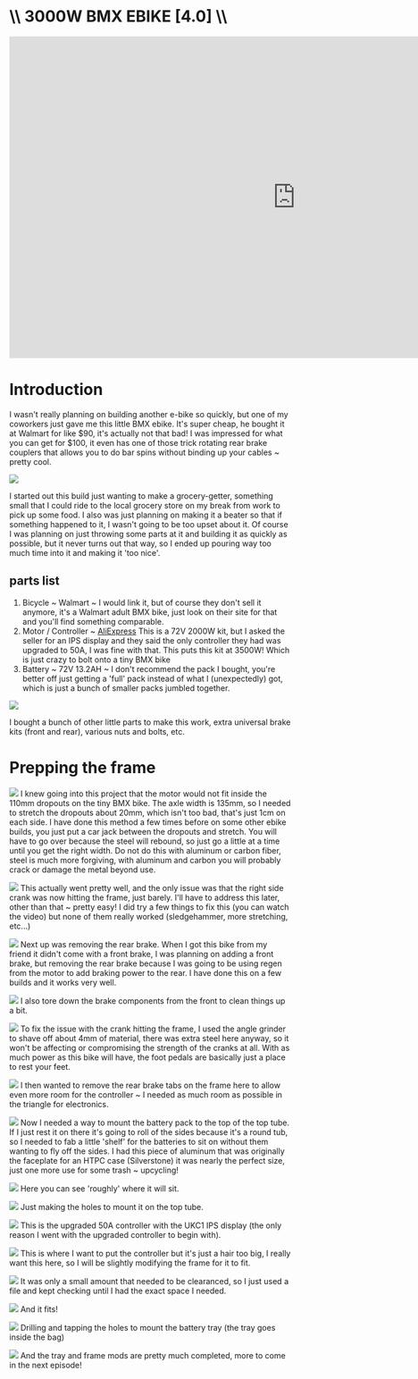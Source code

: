 # \\\ 3000W BMX EBIKE [4.0] \\\

<iframe width="1024" height="576" src="https://www.youtube.com/embed/lXNw98zmL-Q" title="YouTube video player" frameborder="0" allow="accelerometer; autoplay; clipboard-write; encrypted-media; gyroscope; picture-in-picture" allowfullscreen></iframe>

# Introduction

I wasn't really planning on building another e-bike so quickly, but one of my coworkers just gave me this little BMX ebike. It's super cheap, he bought it at Walmart for like $90, it's actually not that bad! I was impressed for what you can get for $100, it even has one of those trick rotating rear brake couplers that allows you to do bar spins without binding up your cables ~ pretty cool. 

![](frame.jpg)

I started out this build just wanting to make a grocery-getter, something small that I could ride to the local grocery store on my break from work to pick up some food. I also was just planning on making it a beater so that if something happened to it, I wasn't going to be too upset about it. Of course I was planning on just throwing some parts at it and building it as quickly as possible, but it never turns out that way, so I ended up pouring way too much time into it and making it 'too nice'. 

## parts list

1. Bicycle ~ Walmart ~ I would link it, but of course they don't sell it anymore, it's a Walmart adult BMX bike, just look on their site for that and you'll find something comparable. 
2. Motor / Controller ~ [AliExpress](https://www.aliexpress.com/item/32268426912.html) This is a 72V 2000W kit, but I asked the seller for an IPS display and they said the only controller they had was upgraded to 50A, I was fine with that. This puts this kit at 3500W! Which is just crazy to bolt onto a tiny BMX bike
3. Battery ~ 72V 13.2AH ~ I don't recommend the pack I bought, you're better off just getting a 'full' pack instead of what I (unexpectedly) got, which is just a bunch of smaller packs jumbled together. 

![](motor.jpg)

I bought a bunch of other little parts to make this work, extra universal brake kits (front and rear), various nuts and bolts, etc. 

# Prepping the frame

![](stretch.jpg)
I knew going into this project that the motor would not fit inside the 110mm dropouts on the tiny BMX bike. The axle width is 135mm, so I needed to stretch the dropouts about 20mm, which isn't too bad, that's just 1cm on each side. I have done this method a few times before on some other ebike builds, you just put a car jack between the dropouts and stretch. You will have to go over because the steel will rebound, so just go a little at a time until you get the right width. Do not do this with aluminum or carbon fiber, steel is much more forgiving, with aluminum and carbon you will probably crack or damage the metal beyond use. 

![](foul.jpg)
This actually went pretty well, and the only issue was that the right side crank was now hitting the frame, just barely. I'll have to address this later, other than that ~ pretty easy! I did try a few things to fix this (you can watch the video) but none of them really worked (sledgehammer, more stretching, etc...) 

![](rearbrake.jpg)
Next up was removing the rear brake. When I got this bike from my friend it didn't come with a front brake, I was planning on adding a front brake, but removing the rear brake because I was going to be using regen from the motor to add braking power to the rear. I have done this on a few builds and it works very well. 

![](front.jpg)
I also tore down the brake components from the front to clean things up a bit.

![](crankfix.jpg)
To fix the issue with the crank hitting the frame, I used the angle grinder to shave off about 4mm of material, there was extra steel here anyway, so it won't be affecting or compromising the strength of the cranks at all. With as much power as this bike will have, the foot pedals are basically just a place to rest your feet. 

![](mod.jpg)
I then wanted to remove the rear brake tabs on the frame here to allow even more room for the controller ~ I needed as much room as possible in the triangle for electronics. 

![](battery-mount.jpg)
Now I needed a way to mount the battery pack to the top of the top tube. If I just rest it on there it's going to roll of the sides because it's a round tub, so I needed to fab a little 'shelf' for the batteries to sit on without them wanting to fly off the sides. I had this piece of aluminum that was originally the faceplate for an HTPC case (Silverstone) it was nearly the perfect size, just one more use for some trash ~ upcycling! 

![](tray-mock.jpg)
Here you can see 'roughly' where it will sit. 

![](drill.jpg)
Just making the holes to mount it on the top tube. 

![](controller.jpg)
This is the upgraded 50A controller with the UKC1 IPS display (the only reason I went with the upgraded controller to begin with). 

![](con-fit.jpg)
This is where I want to put the controller but it's just a hair too big, I really want this here, so I will be slightly modifying the frame for it to fit. 

![](file.jpg)
It was only a small amount that needed to be clearanced, so I just used a file and kept checking until I had the exact space I needed. 

![](clearance.jpg)
And it fits!

![](holes.jpg)
Drilling and tapping the holes to mount the battery tray (the tray goes inside the bag)

![](tray-finished.jpg)
And the tray and frame mods are pretty much completed, more to come in the next episode!
